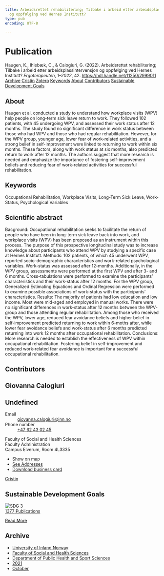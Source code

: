 ```yaml
---
title: Arbeidsrettet rehabilitering; Tilbake i arbeid etter arbeidsplassintervensjon
  og oppfølging ved Hernes Institutt?
type: pub
encoding: UTF-8

---
```

<h1>Publication</h1>
<article id="csl-bib-container-UDTJEIAF" class="csl-bib-container">
  <div class="csl-bib-body"> <div class="csl-entry">Haugen, K., Ihlebæk, C., &#38; Calogiuri, G. (2022). Arbeidsrettet rehabilitering; Tilbake i arbeid etter arbeidsplassintervensjon og oppfølging ved Hernes Institutt? <i>Ergoterapeuten</i>, <i>1–2022</i>, 42. <a href="https://hdl.handle.net/11250/2999011">https://hdl.handle.net/11250/2999011</a></div> </div>
  <div class="csl-bib-buttons">
    <a href="#taxonomy-article-UDTJEIAF" alt="archive" class="csl-bib-button">Archive</a>
    <a href="https://app.cristin.no/results/show.jsf?id=1946801" alt="Cristin" class="csl-bib-button">Cristin</a>
    <a href="http://zotero.org/groups/5881554/items/UDTJEIAF" alt="Zotero" class="csl-bib-button">Zotero</a>
    <a href="#keywords-article-UDTJEIAF" alt="keywords" class="csl-bib-button">Keywords</a>
    <a href="#about-article-UDTJEIAF" alt="about_pub" class="csl-bib-button">About</a>
    <a href="#contributors-article-UDTJEIAF" alt="contributors" class="csl-bib-button">Contributors</a>
    <a href="#sdg-article-UDTJEIAF" alt="sdg" class="csl-bib-button">Sustainable Development Goals</a>
  </div>
  <div id="csl-bib-meta-container-UDTJEIAF"></div>
</article>
<div id="csl-bib-meta-UDTJEIAF" class="csl-bib-meta">
  <article id="about-article-UDTJEIAF" class="about_pub-article">
    <h1>About</h1>
    Haugen et al. conducted a study to understand how workplace visits (WPV) help people on long-term sick leave return to work. They followed 102 patients, with 45 undergoing WPV, and assessed their work status after 12 months. The study found no significant difference in work status between those who had WPV and those who had regular rehabilitation. However, for the WPV group, younger age, lower fear of work-related activities, and a strong belief in self-improvement were linked to returning to work within six months. These factors, along with work status at six months, also predicted return to work after 12 months. The authors suggest that more research is needed and emphasize the importance of fostering self-improvement beliefs and reducing fear of work-related activities for successful rehabilitation.
  </article>
  <article id="keywords-article-UDTJEIAF" class="keywords-article">
    <h1>Keywords</h1>
    Occupational Rehabilitation, Workplace Visits, Long-Term Sick Leave, Work-Status, Psychological Variables
  </article>
  <article id="abstract-article-UDTJEIAF" class="abstract-article">
    <h1>Scientific abstract</h1>
    Bacground: Occupational rehabilitation seeks to facilitate the return of people who have been in long-term sick leave back into work, and workplace visits (WPV) has been proposed as an instrument within this process. The purpose of this prospective longitudinal study was to increase knowledge about participants who attend WPV by studying a specific case at Hernes Institutt.  
Methods: 102 patients, of which 45 underwent WPV, reported socio-demographic characteristics and work-related psychological variables. Work-status was assessed after 12-months. Additionally, in the WPV group, assessments were performed at the first WPV and after 3- and 6 months. Cross-tabulations were performed to examine the participants’ characteristics and their work-status after 12 months. For the WPV group, Generalized Estimating Equations and Ordinal Regression were performed to examine possible associations of work-status with the participants’ characteristics. 
Results: The majority of patients had low education and low income. Most were mid-aged and employed in manual works. There were no significant differences in work-status after 12 months between the WPV-group and those attending regular rehabilitation. Among those who received the WPV, lower age, reduced fear avoidance beliefs and higher belief in self-improvement predicted returning to work within 6-moths after, while lower fear avoidance beliefs and work-status after 6 months predicted returning into work 12 months after occupational rehabilitation. 
Conclusions: More research is needed to establish the effectiveness of WPV within occupational rehabilitation. Fostering belief in self-improvement and reduced work-related fear avoidance is important for a successful occupational rehabilitation.
  </article>
  <article id="contributors-article-UDTJEIAF" class="contributors-article">
    <h1>Contributors</h1>
    <div class="personas"> <div class="vrtx-hinn-person-card"> <div class="photo"> <i class="lar la-user-circle missing-person"></i> </div> <div class="info"> <hgroup><h1>Giovanna Calogiuri</h1> <h2>Undefined</h2> </hgroup><dl> <dt>Email</dt> <dd> <a href="mailto:giovanna.calogiuri@inn.no">giovanna.calogiuri@inn.no</a> </dd> <dt>Phone number</dt> <dd><a href="tel:+4762430245"> +47 62 43 02 45 </a></dd> </dl> <p> Faculty of Social and Health Sciences<br> Faculty Administration<br> Campus Elverum, Room 4L3335 </p> <ul class="vrtx-hinn-links"> <li><a href="https://www.google.com/maps?q=60.88177,11.53669">Show on map</a></li> <li><a href="https://www.inn.no/english/find-an-employee/giovanna-calogiuri.html#vrtx-hinn-addresses">See Addresses</a></li> <li><a href="https://www.inn.no/english/find-an-employee/giovanna-calogiuri.html?vrtx=vcf">Download business card</a></li> </ul> </div> </div> <a href="https://app.cristin.no/persons/show.jsf?id=358086" alt="Cristin URL" class="personas-cristin">Cristin</a> </div>
  </article>
  <article id="sdg-article-UDTJEIAF" class="sdg-article">
    <h1>Sustainable Development Goals</h1>
    <div class="sdg-container"><div id="sdg3" class="sdg">
        <img src="{{< params subfolder >}}images/sdg/sdg03_en.png" class="image" alt="SDG 3">
        <div class="sdg-overlay">
          <a href="{{< params subfolder >}}en/archive/?sdg=3#archive" class="sdg-publication-count"><span>1377</span> Publications</a>
          <p><a href="https://sdgs.un.org/goals/goal3" class="sdg-read-more">Read More</a></p>
        </div>
      </div></div>
  </article>
  <article id="taxonomy-article-UDTJEIAF" class="taxonomy-article">
    <h1>Archive</h1>
    <ul>
      <li><a href="{{< params subfolder >}}en/archive/?key=3DCRN523">University of Inland Norway</a></li>
      <li><a href="{{< params subfolder >}}en/archive/?key=IDKFS3MX">Faculty of Social and Health Sciences</a></li>
      <li><a href="{{< params subfolder >}}en/archive/?key=FJXE3Z8X">Department of Public Health and Sport Sciences</a></li>
      <li><a href="{{< params subfolder >}}en/archive/?key=HKMXV8PC">2021</a></li>
      <li><a href="{{< params subfolder >}}en/archive/?key=KTDVUK9M">October</a></li>
    </ul>
  </article>
</div>
